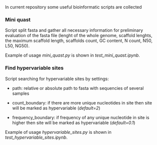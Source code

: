 In current repository some useful bioinformatic scripts are collected

### Mini quast

Script split fasta and gather all necessary information for preliminary evaluation of the fasta file (lenght of the whole genome, scaffold lenghts, the maximum scaffold length, scaffolds count, GC content, N count, N50, L50, NG50).

Example of usage *mini_quast.py* is shown in *test_mini_quast.ipynb*.

### Find hypervariable sites

Script searching for hypervariable sites by settings:

- path: relative or absolute path to fasta with sequencies of several samples

- count_boundary: if there are more unique nucleotides in site then site will be marked as hypervariable (*default=2*)

- frequency_boundary: if frequency of any unique nucleotide in site  is higher then site will be marked as hypervariable (*default=0.1*)

Example of usage *hypervariable_sites.py* is shown in *test_hypervariable_sites.ipynb*.